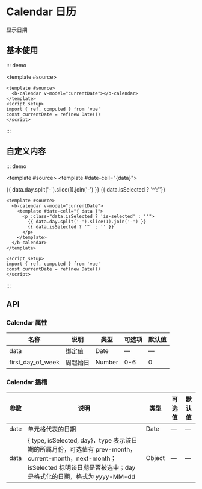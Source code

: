 # Calendar 日历

显示日期

## 基本使用

::: demo

<template #source>
<b-calendar v-model="currentDate"></b-calendar>
</template>

<script setup>
  import {ref,computed} from 'vue'
  const currentDate = ref(new Date())
</script>

```vue
<template #source>
  <b-calendar v-model="currentDate"></b-calendar>
</template>
<script setup>
import { ref, computed } from 'vue'
const currentDate = ref(new Date())
</script>
```

:::

## 自定义内容

::: demo

<template #source>
<b-calendar v-model="currentDate">
<template #date-cell="{data}">

<p :class="data.isSelected ? 'is-selected':''">
{{ data.day.split('-').slice(1).join('-') }}
{{ data.isSelected ? '^':''}}
</p>
</template>
</b-calendar>
</template>

<script>
import {ref,computed} from 'vue'
const currentDate = ref(new Date())
</script>

```vue
<template #source>
  <b-calendar v-model="currentDate">
    <template #date-cell="{ data }">
      <p :class="data.isSelected ? 'is-selected' : ''">
        {{ data.day.split('-').slice(1).join('-') }}
        {{ data.isSelected ? '^' : '' }}
      </p>
    </template>
  </b-calendar>
</template>

<script setup>
import { ref, computed } from 'vue'
const currentDate = ref(new Date())
</script>
```

:::

## API

### Calendar 属性

| 名称              | 说明     | 类型   | 可选项 | 默认值 |
| ----------------- | -------- | ------ | ------ | ------ |
| data              | 绑定值   | Date   | —      | —      |
| first_day_of_week | 周起始日 | Number | 0-6    | 0      |

### Calendar 插槽

| 参数 | 说明                                                                                                                                                                        | 类型   | 可选值 | 默认值 |
| ---- | --------------------------------------------------------------------------------------------------------------------------------------------------------------------------- | ------ | ------ | ------ |
| date | 单元格代表的日期                                                                                                                                                            | Date   | —      | —      |
| data | { type, isSelected, day}，type 表示该日期的所属月份，可选值有 prev-month，current-month，next-month；isSelected 标明该日期是否被选中；day 是格式化的日期，格式为 yyyy-MM-dd | Object | —      | —      |

